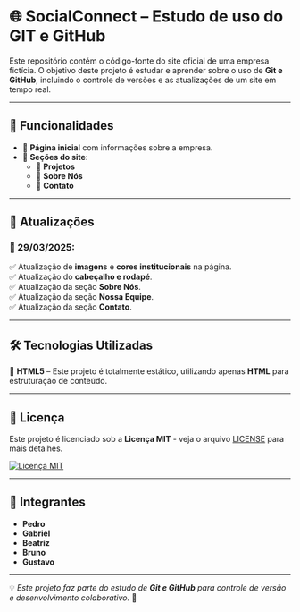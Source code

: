 # 🌐 SocialConnect – Estudo de uso do GIT e GitHub

Este repositório contém o código-fonte do site oficial de uma empresa fictícia. O objetivo deste projeto é estudar e aprender sobre o uso de **Git e GitHub**, incluindo o controle de versões e as atualizações de um site em tempo real.

---

## 📌 Funcionalidades
- 📄 **Página inicial** com informações sobre a empresa.
- 📂 **Seções do site**:
  - 📌 **Projetos**
  - 📌 **Sobre Nós**
  - 📌 **Contato**

---

## 🎨 Atualizações

### 📅 29/03/2025:
✅ Atualização de **imagens** e **cores institucionais** na página.  
✅ Atualização do **cabeçalho e rodapé**.  
✅ Atualização da seção **Sobre Nós**.  
✅ Atualização da seção **Nossa Equipe**.  
✅ Atualização da seção **Contato**.  

---

## 🛠 Tecnologias Utilizadas
🚀 **HTML5** – Este projeto é totalmente estático, utilizando apenas **HTML** para estruturação de conteúdo.  

---

## 📜 Licença
Este projeto é licenciado sob a **Licença MIT** - veja o arquivo [LICENSE](LICENSE) para mais detalhes.  

[![Licença MIT](https://img.shields.io/badge/Licença-MIT-green)](LICENSE)

---
## 👥 Integrantes
- **Pedro**
- **Gabriel**
- **Beatriz**
- **Bruno**
- **Gustavo**

---

💡 _Este projeto faz parte do estudo de **Git e GitHub** para controle de versão e desenvolvimento colaborativo._ 🚀  
